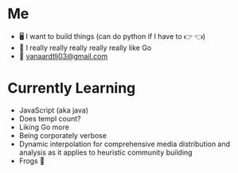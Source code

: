 # Me
-  🖥️ I want to build things (can do python if I have to 👉 👈)
-  🦫 I really really really really really like Go
-  📧 vanaardtlj03@gmail.com

# Currently Learning
- JavaScript (aka java)
- Does templ count?
- Liking Go more
- Being corporately verbose
- Dynamic interpolation for comprehensive media distribution and analysis as it applies to heuristic community building
- Frogs 🙂
<!---
F0RG-2142/F0RG-2142 is a ✨ special ✨ repository because its `README.md` (this file) appears on your GitHub profile.
You can click the Preview link to take a look at your changes.
--->
